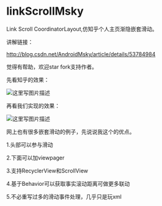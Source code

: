# linkScrollMsky
Link Scroll CoordinatorLayout,仿知乎个人主页渐隐嵌套滑动。

讲解链接：

http://blog.csdn.net/AndroidMsky/article/details/53784984

觉得有帮助，欢迎star fork支持作者。


先看知乎的效果：

![这里写图片描述](http://img.blog.csdn.net/20161221135930061?watermark/2/text/aHR0cDovL2Jsb2cuY3Nkbi5uZXQvQW5kcm9pZE1za3k=/font/5a6L5L2T/fontsize/400/fill/I0JBQkFCMA==/dissolve/70/gravity/SouthEast)



再看我们实现的效果：

![这里写图片描述](http://img.blog.csdn.net/20161221140702576?watermark/2/text/aHR0cDovL2Jsb2cuY3Nkbi5uZXQvQW5kcm9pZE1za3k=/font/5a6L5L2T/fontsize/400/fill/I0JBQkFCMA==/dissolve/70/gravity/SouthEast)

网上也有很多嵌套滑动的例子，先说说我这个的优点。

1.头部可以参与滑动

2.下面可以加viewpager

3.支持RecyclerView和ScrollView

4.基于Behavior可以获取事实滚动距离可做更多联动

5.不必重写过多的滑动事件处理，几乎只是玩xml
